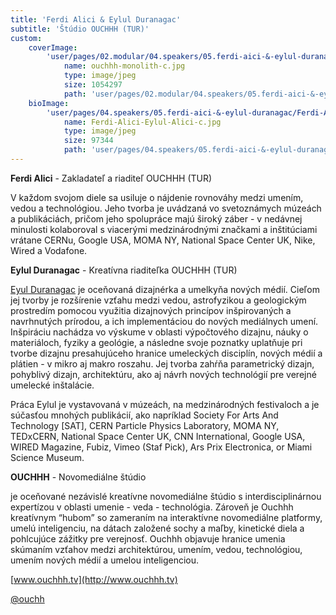 ```yaml
---
title: 'Ferdi Alici & Eylul Duranagac'
subtitle: 'Štúdio OUCHHH (TUR)'
custom:
    coverImage:
        'user/pages/02.modular/04.speakers/05.ferdi-aici-&-eylul-duranagac/ouchhh-monolith-c.jpg':
            name: ouchhh-monolith-c.jpg
            type: image/jpeg
            size: 1054297
            path: 'user/pages/02.modular/04.speakers/05.ferdi-aici-&-eylul-duranagac/ouchhh-monolith-c.jpg'
    bioImage:
        'user/pages/04.speakers/05.ferdi-aici-&-eylul-duranagac/Ferdi-Alici-Eylul-Alici-c.jpg':
            name: Ferdi-Alici-Eylul-Alici-c.jpg
            type: image/jpeg
            size: 97344
            path: 'user/pages/04.speakers/05.ferdi-aici-&-eylul-duranagac/Ferdi-Alici-Eylul-Alici-c.jpg'
---
```


**Ferdi Alici** - Zakladateľ a riaditeľ OUCHHH (TUR)

V každom svojom diele sa usiluje o nájdenie rovnováhy medzi umením, vedou a technológiou. Jeho tvorba je uvádzaná vo svetoznámych múzeách a publikáciách, pričom jeho spolupráce majú široký záber - v nedávnej minulosti kolaboroval s viacerými medzinárodnými značkami a inštitúciami vrátane CERNu, Google USA, MOMA NY, National Space Center UK, Nike, Wired a Vodafone.


 
**Eylul Duranagac** - Kreatívna riaditeľka OUCHHH (TUR)

[Eyul Duranagac](https://eylulduranagac.com/) je oceňovaná dizajnérka a umelkyňa nových médií. Cieľom jej tvorby je rozšírenie vzťahu medzi vedou, astrofyzikou a geologickým prostredím pomocou využitia dizajnových princípov inšpirovaných a navrhnutých prírodou, a ich implementáciou do nových mediálnych umení. Inšpiráciu nachádza vo výskume v oblasti výpočtového dizajnu, náuky o materiáloch, fyziky a geológie, a následne svoje poznatky uplatňuje pri tvorbe dizajnu presahujúceho hranice umeleckých disciplín, nových médií a plátien - v mikro aj makro roszahu. Jej tvorba zahŕňa parametrický dizajn, pohyblivý dizajn, architektúru, ako aj návrh nových technológií pre verejné umelecké inštalácie. 

Práca Eylul je vystavovaná v múzeách, na medzinárodných festivaloch a je súčasťou mnohých publikácií, ako napríklad Society For Arts And Technology [SAT], CERN Particle Physics Laboratory, MOMA NY, TEDxCERN, National Space Center UK, CNN International, Google USA, WIRED Magazine, Fubiz, Vimeo (Staf Pick), Ars Prix Electronica, or Miami Science Museum.   


**OUCHHH** - Novomediálne štúdio 

je oceňované nezávislé kreatívne novomediálne štúdio s interdisciplinárnou expertízou v oblasti umenie - veda - technológia. Zároveň je Ouchhh kreatívnym “hubom” so zameraním na interaktívne novomediálne platformy, umelú inteligenciu, na dátach založené sochy a maľby, kinetické diela a pohlcujúce zážitky pre verejnosť. Ouchhh objavuje hranice umenia skúmaním vzťahov medzi architektúrou, umením, vedou, technológiou, umením nových médií a umelou inteligenciou.

[www.ouchhh.tv](http://www.ouchhh.tv)

[@ouchh](https://www.instagram.com/ouchhh/?hl=en)
